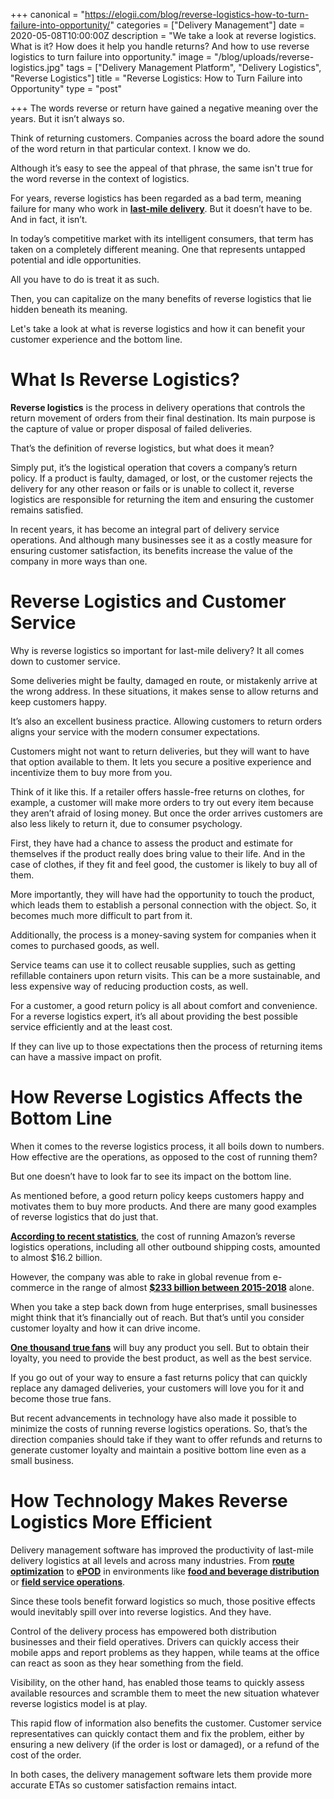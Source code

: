 +++
canonical = "https://elogii.com/blog/reverse-logistics-how-to-turn-failure-into-opportunity/"
categories = ["Delivery Management"]
date = 2020-05-08T10:00:00Z
description = "We take a look at reverse logistics. What is it? How does it help you handle returns? And how to use reverse logistics to turn failure into opportunity."
image = "/blog/uploads/reverse-logistics.jpg"
tags = ["Delivery Management Platform", "Delivery Logistics", "Reverse Logistics"]
title = "Reverse Logistics: How to Turn Failure into Opportunity"
type = "post"

+++
The words reverse or return have gained a negative meaning over the years. But it isn’t always so.

Think of returning customers. Companies across the board adore the sound of the word return in that particular context. I know we do.

Although it’s easy to see the appeal of that phrase, the same isn't true for the word reverse in the context of logistics.

For years, reverse logistics has been regarded as a bad term, meaning failure for many who work in [**last-mile delivery**](https://elogii.com/blog/how-to-improve-last-mile-delivery-when-demand-exceeds-your-capacity/). But it doesn’t have to be. And in fact, it isn’t.

In today’s competitive market with its intelligent consumers, that term has taken on a completely different meaning. One that represents untapped potential and idle opportunities.

All you have to do is treat it as such.

Then, you can capitalize on the many benefits of reverse logistics that lie hidden beneath its meaning.

Let's take a look at what is reverse logistics and how it can benefit your customer experience and the bottom line.

# What Is Reverse Logistics?

**Reverse logistics** is the process in delivery operations that controls the return movement of orders from their final destination. Its main purpose is the capture of value or proper disposal of failed deliveries.

That’s the definition of reverse logistics, but what does it mean?

Simply put, it’s the logistical operation that covers a company’s return policy. If a product is faulty, damaged, or lost, or the customer rejects the delivery for any other reason or fails or is unable to collect it, reverse logistics are responsible for returning the item and ensuring the customer remains satisfied.

In recent years, it has become an integral part of delivery service operations. And although many businesses see it as a costly measure for ensuring customer satisfaction, its benefits increase the value of the company in more ways than one.

# Reverse Logistics and Customer Service

Why is reverse logistics so important for last-mile delivery? It all comes down to customer service.

Some deliveries might be faulty, damaged en route, or mistakenly arrive at the wrong address. In these situations, it makes sense to allow returns and keep customers happy.

It’s also an excellent business practice. Allowing customers to return orders aligns your service with the modern consumer expectations.

Customers might not want to return deliveries, but they will want to have that option available to them. It lets you secure a positive experience and incentivize them to buy more from you.

Think of it like this. If a retailer offers hassle-free returns on clothes, for example, a customer will make more orders to try out every item because they aren’t afraid of losing money. But once the order arrives customers are also less likely to return it, due to consumer psychology.

First, they have had a chance to assess the product and estimate for themselves if the product really does bring value to their life. And in the case of clothes, if they fit and feel good, the customer is likely to buy all of them.

More importantly, they will have had the opportunity to touch the product, which leads them to establish a personal connection with the object. So, it becomes much more difficult to part from it.

Additionally, the process is a money-saving system for companies when it comes to purchased goods, as well.

Service teams can use it to collect reusable supplies, such as getting refillable containers upon return visits. This can be a more sustainable, and less expensive way of reducing production costs, as well.

For a customer, a good return policy is all about comfort and convenience. For a reverse logistics expert, it’s all about providing the best possible service efficiently and at the least cost.

If they can live up to those expectations then the process of returning items can have a massive impact on profit.

# How Reverse Logistics Affects the Bottom Line

When it comes to the reverse logistics process, it all boils down to numbers. How effective are the operations, as opposed to the cost of running them?

But one doesn’t have to look far to see its impact on the bottom line.

As mentioned before, a good return policy keeps customers happy and motivates them to buy more products. And there are many good examples of reverse logistics that do just that.

[**According to recent statistics**](https://www.statista.com/statistics/236503/amazons-annual-shipping-revenue-and-outbound-shipping-costs/), the cost of running Amazon’s reverse logistics operations, including all other outbound shipping costs, amounted to almost $16.2 billion.

However, the company was able to rake in global revenue from e-commerce in the range of almost [**$233 billion between 2015-2018**](https://www.statista.com/statistics/233598/e-commerce-revenue-of-amazon-otto-and-rakuten/) alone.

When you take a step back down from huge enterprises, small businesses might think that it’s financially out of reach. But that’s until you consider customer loyalty and how it can drive income.

[**One thousand true fans**](https://kk.org/thetechnium/1000-true-fans/) will buy any product you sell. But to obtain their loyalty, you need to provide the best product, as well as the best service.

If you go out of your way to ensure a fast returns policy that can quickly replace any damaged deliveries, your customers will love you for it and become those true fans.

But recent advancements in technology have also made it possible to minimize the costs of running reverse logistics operations. So, that’s the direction companies should take if they want to offer refunds and returns to generate customer loyalty and maintain a positive bottom line even as a small business.

# How Technology Makes Reverse Logistics More Efficient

Delivery management software has improved the productivity of last-mile delivery logistics at all levels and across many industries. From [**route optimization**](https://elogii.com/blog/what-is-route-optimization-and-why-you-need-it/) to [**ePOD**](https://elogii.com/blog/electronic-proof-of-delivery-epod-how-does-it-improve-logistics-operations/) in environments like [**food and beverage distribution**](https://elogii.com/industries/food-drink) or [**field service operations**](https://elogii.com/blog/how-do-you-successfully-manage-your-field-service-using-software/).

Since these tools benefit forward logistics so much, those positive effects would inevitably spill over into reverse logistics. And they have.

Control of the delivery process has empowered both distribution businesses and their field operatives. Drivers can quickly access their mobile apps and report problems as they happen, while teams at the office can react as soon as they hear something from the field.

Visibility, on the other hand, has enabled those teams to quickly assess available resources and scramble them to meet the new situation whatever reverse logistics model is at play.

This rapid flow of information also benefits the customer. Customer service representatives can quickly contact them and fix the problem, either by ensuring a new delivery (if the order is lost or damaged), or a refund of the cost of the order.

In both cases, the delivery management software lets them provide more accurate ETAs so customer satisfaction remains intact.